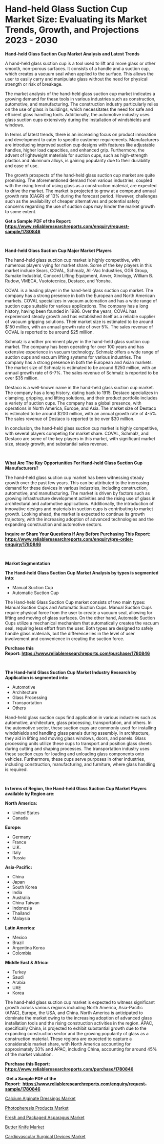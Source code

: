 <p><h1>Hand-held Glass Suction Cup Market Size: Evaluating its Market Trends, Growth, and Projections 2023 - 2030</h1></p><p><strong>Hand-held Glass Suction Cup Market Analysis and Latest Trends</strong></p>
<p><p>A hand-held glass suction cup is a tool used to lift and move glass or other smooth, non-porous surfaces. It consists of a handle and a suction cup, which creates a vacuum seal when applied to the surface. This allows the user to easily carry and manipulate glass without the need for physical strength or risk of breakage.</p><p>The market analysis of the hand-held glass suction cup market indicates a growing demand for these tools in various industries such as construction, automotive, and manufacturing. The construction industry particularly relies on the use of glass in buildings, which necessitates the need for safe and efficient glass handling tools. Additionally, the automotive industry uses glass suction cups extensively during the installation of windshields and windows.</p><p>In terms of latest trends, there is an increasing focus on product innovation and development to cater to specific customer requirements. Manufacturers are introducing improved suction cup designs with features like adjustable handles, higher load capacities, and enhanced grip. Furthermore, the advent of lightweight materials for suction cups, such as high-strength plastics and aluminum alloys, is gaining popularity due to their durability and ease of use.</p><p>The growth prospects of the hand-held glass suction cup market are quite promising. The aforementioned demand from various industries, coupled with the rising trend of using glass as a construction material, are expected to drive the market. The market is projected to grow at a compound annual growth rate (CAGR) of 13% during the forecast period. However, challenges such as the availability of cheaper alternatives and potential safety concerns regarding the use of suction cups may hinder the market growth to some extent.</p></p>
<p><strong>Get a Sample PDF of the Report:&nbsp; <a href="https://www.reliableresearchreports.com/enquiry/request-sample/1780846">https://www.reliableresearchreports.com/enquiry/request-sample/1780846</a></strong></p>
<p>&nbsp;</p>
<p><strong>Hand-held Glass Suction Cup Major Market Players</strong></p>
<p><p>The hand-held glass suction cup market is highly competitive, with numerous players vying for market share. Some of the key players in this market include Sears, COVAL, Schmalz, All-Vac Industries, GGR Group, Sumake Industrial, Concord Lifting Equipment, Anver, Xinology, William B. Rudow, VMECA, Vuototecnica, Destaco, and Yonsha.</p><p>COVAL is a leading player in the hand-held glass suction cup market. The company has a strong presence in both the European and North American markets. COVAL specializes in vacuum automation and has a wide range of suction cups suitable for various applications. The company has a long history, having been founded in 1986. Over the years, COVAL has experienced steady growth and has established itself as a reliable supplier of vacuum gripping solutions. Their market size is estimated to be around $150 million, with an annual growth rate of over 5%. The sales revenue of COVAL is reported to be around $25 million.</p><p>Schmalz is another prominent player in the hand-held glass suction cup market. The company has been operating for over 100 years and has extensive experience in vacuum technology. Schmalz offers a wide range of suction cups and vacuum lifting systems for various industries. The company has a strong presence in both the European and Asian markets. The market size of Schmalz is estimated to be around $250 million, with an annual growth rate of 6-7%. The sales revenue of Schmalz is reported to be over $35 million.</p><p>Destaco is a well-known name in the hand-held glass suction cup market. The company has a long history, dating back to 1915. Destaco specializes in clamping, gripping, and lifting solutions, and their product portfolio includes a variety of suction cups. The company has a global presence, with operations in North America, Europe, and Asia. The market size of Destaco is estimated to be around $200 million, with an annual growth rate of 4-5%. The sales revenue of Destaco is reported to be over $30 million.</p><p>In conclusion, the hand-held glass suction cup market is highly competitive, with several players competing for market share. COVAL, Schmalz, and Destaco are some of the key players in this market, with significant market size, steady growth, and substantial sales revenue.</p></p>
<p>&nbsp;</p>
<p><strong>What Are The Key Opportunities For Hand-held Glass Suction Cup Manufacturers?</strong></p>
<p><p>The hand-held glass suction cup market has been witnessing steady growth over the past few years. This can be attributed to the increasing demand for these devices in various industries, including construction, automotive, and manufacturing. The market is driven by factors such as growing infrastructure development activities and the rising use of glass in architectural and automotive applications. Additionally, the introduction of innovative designs and materials in suction cups is contributing to market growth. Looking ahead, the market is expected to continue its growth trajectory, with the increasing adoption of advanced technologies and the expanding construction and automotive sectors.</p></p>
<p><strong>Inquire or Share Your Questions If Any Before Purchasing This Report: <a href="https://www.reliableresearchreports.com/enquiry/pre-order-enquiry/1780846">https://www.reliableresearchreports.com/enquiry/pre-order-enquiry/1780846</a></strong></p>
<p>&nbsp;</p>
<p><strong>Market Segmentation</strong></p>
<p><strong>The Hand-held Glass Suction Cup Market Analysis by types is segmented into:</strong></p>
<p><ul><li>Manual Suction Cup</li><li>Automatic Suction Cup</li></ul></p>
<p><p>The Hand-held Glass Suction Cup market consists of two main types: Manual Suction Cups and Automatic Suction Cups. Manual Suction Cups require physical force from the user to create a vacuum seal, allowing for lifting and moving of glass surfaces. On the other hand, Automatic Suction Cups utilize a mechanical mechanism that automatically creates the vacuum seal, requiring less effort from the user. Both types are designed to safely handle glass materials, but the difference lies in the level of user involvement and convenience in creating the suction force.</p></p>
<p><strong>Purchase this Report:&nbsp;<a href="https://www.reliableresearchreports.com/purchase/1780846">https://www.reliableresearchreports.com/purchase/1780846</a></strong></p>
<p>&nbsp;</p>
<p><strong>The Hand-held Glass Suction Cup Market Industry Research by Application is segmented into:</strong></p>
<p><ul><li>Automotive</li><li>Architecture</li><li>Glass Processing</li><li>Transportation</li><li>Others</li></ul></p>
<p><p>Hand-held glass suction cups find application in various industries such as automotive, architecture, glass processing, transportation, and others. In the automotive sector, these suction cups are commonly used for installing windshields and handling glass panels during assembly. In architecture, they aid in lifting and moving glass windows, doors, and panels. Glass processing units utilize these cups to transport and position glass sheets during cutting and shaping processes. The transportation industry uses these suction cups for loading and unloading glass components onto vehicles. Furthermore, these cups serve purposes in other industries, including construction, manufacturing, and furniture, where glass handling is required.</p></p>
<p>&nbsp;</p>
<p><strong>In terms of Region, the Hand-held Glass Suction Cup Market Players available by Region are:</strong></p>
<p>
    <p> <strong> North America: </strong>
        <ul>
            <li>United States</li>
            <li>Canada</li>
        </ul>
        </p> 
    <p> <strong> Europe: </strong>
        <ul>
            <li>Germany</li>
            <li>France</li>
            <li>U.K.</li>
            <li>Italy</li>
            <li>Russia</li>
        </ul>
        </p> 
    <p> <strong> Asia-Pacific: </strong>
        <ul>
            <li>China</li>
            <li>Japan</li>
            <li>South Korea</li>
            <li>India</li>
            <li>Australia</li>
            <li>China Taiwan</li>
            <li>Indonesia</li>
            <li>Thailand</li>
            <li>Malaysia</li>
        </ul>
        </p> 
    <p> <strong> Latin America: </strong>
        <ul>
            <li>Mexico</li>
            <li>Brazil</li>
            <li>Argentina Korea</li>
            <li>Colombia</li>
        </ul>
        </p> 
    <p> <strong> Middle East & Africa: </strong>
        <ul>
            <li>Turkey</li>
            <li>Saudi</li>
            <li>Arabia</li>
            <li>UAE</li>
            <li>Korea</li>
        </ul>
    </p>
    </p>
<p><p>The hand-held glass suction cup market is expected to witness significant growth across various regions including North America, Asia-Pacific (APAC), Europe, the USA, and China. North America is anticipated to dominate the market owing to the increasing adoption of advanced glass installation tools and the rising construction activities in the region. APAC, specifically China, is projected to exhibit substantial growth due to the expanding construction sector and the growing popularity of glass as a construction material. These regions are expected to capture a considerable market share, with North America accounting for approximately 30% and APAC, including China, accounting for around 45% of the market valuation.</p></p>
<p><strong>Purchase this Report: <a href="https://www.reliableresearchreports.com/purchase/1780846">https://www.reliableresearchreports.com/purchase/1780846</a></strong></p>
<p>&nbsp;<strong>Get a Sample PDF of the Report:&nbsp;&nbsp;<a href="https://www.reliableresearchreports.com/enquiry/request-sample/1780846">https://www.reliableresearchreports.com/enquiry/request-sample/1780846</a></strong></p>
<p><strong></strong></p>
<p><p><a href="https://www.linkedin.com/pulse/calcium-alginate-dressings-market-size-growth-forecast-6lkje/">Calcium Alginate Dressings Market</a></p><p><a href="https://www.linkedin.com/pulse/photopheresis-products-market-insights-players-forecast-till-hrjae/">Photopheresis Products Market</a></p><p><a href="https://medium.com/@birdielynch645/fresh-and-packaged-asparagus-market-the-key-to-successful-business-strategy-forecast-till-2030-8aec0f7ba7c9">Fresh and Packaged Asparagus Market</a></p><p><a href="https://medium.com/@kelsitorphy644/butter-knife-market-size-cagr-trends-2024-2030-0e396f3297f5">Butter Knife Market</a></p><p><a href="https://www.linkedin.com/pulse/cardiovascular-surgical-devices-market-size-share-global-analysis-ksjae/">Cardiovascular Surgical Devices Market</a></p></p>